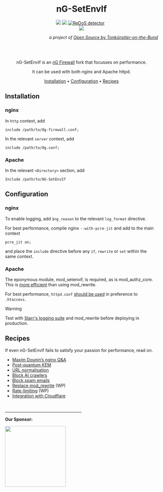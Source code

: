 <div align="center">

# nG-SetEnvIf
![](https://img.shields.io/badge/nginx-1.27.2-009639?logo=nginx&logoColor=white)
![](https://img.shields.io/badge/Apache-2.4.62-D22128?logo=Apache&logoColor=white)
[![ReDoS detector](https://github.com/t18d/nG-SetEnvIf/actions/workflows/redos-detector.yml/badge.svg?branch=staging)](https://github.com/t18d/nG-SetEnvIf/actions/workflows/redos-detector.yml)
&nbsp;  
[![](https://custom-icon-badges.demolab.com/badge/Perishable%20Press-8G%20v1.3-dd6d0b.svg?logo=perishable-press)](https://perishablepress.com/8g-firewall/)
<p align="right"><em>a project of <a href="https://t18d.github.io/">Open Source by Tonkünstler-on-the-Bund</a></em></p>

&nbsp;  
&nbsp;  
&nbsp;  
nG-SetEnvIf is an [nG Firewall](https://perishablepress.com/ng-firewall/) fork that focusses on performance.

It can be used with both nginx and Apache httpd.

[Installation](#installation) •
[Configuration](#configuration) •
[Recipes](#recipes)

</div>

## Installation

### nginx

In `http` context, add

```Nginx
include /path/to/8g-firewall.conf;
```

In the relevant `server` context, add
```Nginx
include /path/to/8g.conf;
```

### Apache

In the relevant `<Directory>` section, add
```ApacheConf
Include /path/to/8G-SetEnvIf
```

## Configuration

### nginx

To enable logging, add `$ng_reason` to the relevant `log_format` directive.

For best performance, compile nginx `--with-pcre-jit` and add to the main context

```Nginx
pcre_jit on;
```
and place the `include` directive before any `if`, `rewrite` or `set` within the same context.

### Apache

The eponymous module, mod_setenvif, is required, as is mod_authz_core. This is [more efficient](https://httpd.apache.org/docs/trunk/rewrite/avoid.html) than using mod_rewrite.

For best performance, `httpd.conf` [should be used](https://httpd.apache.org/docs/trunk/howto/htaccess.html#when) in preference to `.htaccess`.

> [!WARNING]
> Test with [Starr's logging suite](https://perishablepress.com/ng-firewall-logging/) and mod_rewrite before deploying in production.

## Recipes

If even nG-SetEnvIf fails to satisfy your passion for performance, read on.

- [Maxim Dounin’s nginx Q&A](https://github.com/t18d/nG-SetEnvIf/wiki/Maxim-Dounin’s-nginx-Q&A)
- [Post-quantum KEM](https://github.com/t18d/nG-SetEnvIf/wiki/Recipes#post-quantum-kem)
- [URL normalisation](https://github.com/t18d/nG-SetEnvIf/wiki/Recipes#url-normalisation)
- [Block AI crawlers](https://github.com/t18d/nG-SetEnvIf/wiki/Recipes#ai-crawlers)
- [Block spam emails](https://github.com/t18d/nG-SetEnvIf/wiki/Recipes#spam-emails)
- [Replace mod_rewrite](https://github.com/t18d/nG-SetEnvIf/wiki/Recipes#disable-mod_rewrite-altogether) (WP)
- [Rate-limiting](https://github.com/t18d/nG-SetEnvIf/wiki/Recipes#rate-limit-404s) (WP)
- [Integration with Cloudflare](https://github.com/t18d/nG-SetEnvIf/wiki/Recipes#cloudflare)

&nbsp;  
<hr width="50%">

**Our Sponsor:**

<a href="https://tuta.com"><img src="https://github.com/t18d/nG-SetEnvIf/assets/130416721/8d560367-f84b-478b-a9c9-ef1c1dc6331c" width="200"></a>

